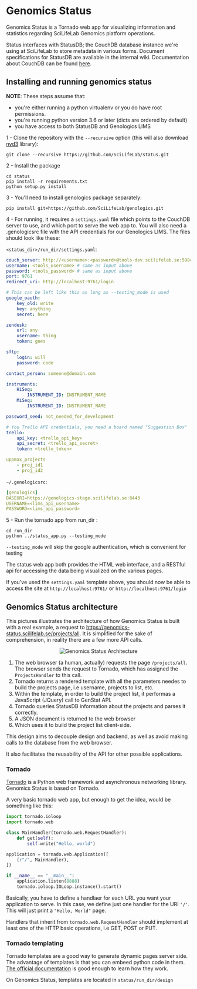 # Genomics Status

Genomics Status is a Tornado web app for visualizing information and statistics regarding SciLifeLab Genomics platform operations.

Status interfaces with StatusDB; the CouchDB database instance we're using at SciLifeLab to store metadata in
various forms. Document specifications for StatusDB are available in the internal wiki. Documentation about CouchDB can be found [here](http://guide.couchdb.org/).

## Installing and running genomics status

**NOTE**: These steps assume that:
* you're either running a python virtualenv or you do have root permissions.
* you're running python version 3.6 or later (dicts are ordered by default)
* you have access to both StatusDB and Genologics LIMS

1 - Clone the repository with the `--recursive` option (this will also download [nvd3](http://nvd3.org/) library):

```
git clone --recursive https://github.com/SciLifeLab/status.git
```

2 - Install the package

```
cd status
pip install -r requirements.txt
python setup.py install
```

3 - You'll need to install genologics package separately:

```
pip install git+https://github.com/SciLifeLab/genologics.git
```

4 - For running, it requires a `settings.yaml` file which points to the CouchDB server to use, and which port to
serve the web app to. You will also need a .genologicsrc file with the API credentials for our Genologics LIMS. The files should look like these:

`<status_dir>/run_dir/settings.yaml`:
```yaml
couch_server: http://<username>:<password>@tools-dev.scilifelab.se:5984
username: <tools_username> # same as input above
password: <tools_password> # same as input above
port: 9761
redirect_uri: http://localhost:9761/login

# This can be left like this as long as --testing_mode is used
google_oauth:
    key_old: write
    key: anything
    secret: here

zendesk:
    url: any
    username: thing
    token: goes

sftp:
    login: will
    password: code

contact_person: someone@domain.com

instruments:
    HiSeq:
        INSTRUMENT_ID: INSTRUMENT_NAME
    MiSeq:
        INSTRUMENT_ID: INSTRUMENT_NAME

password_seed: not_needed_for_development

# You Trello API credentials, you need a board named "Suggestion Box"
trello:
    api_key: <trello_api_key>
    api_secret: <trello_api_secret>
    token: <trello_token>

uppmax_projects
    - proj_id1
    - proj_id2
```

`~/.genologicsrc`:
```yaml
[genologics]
BASEURI=https://genologics-stage.scilifelab.se:8443
USERNAME=<lims_api_username>
PASSWORD=<lims_api_password>
```
5 - Run the tornado app from run_dir :
```
cd run_dir
python ../status_app.py --testing_mode
```

`--testing_mode` will skip the google authentication, which is convenient for testing

The status web app both provides the HTML web interface, and a RESTful api for accessing the data being
visualized on the various pages.

If you've used the `settings.yaml` template above, you should now be able to access the site at `http://localhost:9761/` or `http://localhost:9761/login`

## Genomics Status architecture

This pictures illustrates the architecture of how Genomics Status is built with a real example, a request to https://genomics-status.scilifelab.se/projects/all. It is simplified for the sake of comprehension, in reality there are a few more API calls.

<p align="center">
  <img src="https://raw.githubusercontent.com/guillermo-carrasco/status/master/doc/genomics_status.png"
       alt="Genomics Status Architecture"/>
</p>

1. The web browser (a human, actually) requests the page `/projects/all`. The browser sends the request to Tornado, which has assigned the `ProjectsHandler` to this call.
2. Tornado returns a rendered template with all the parameters needes to build the projects page, i.e username, projects to list, etc.
3. Within the template, in order to build the project list, it performas a JavaScript (JQuery) call to GenStat API.
4. Tornado queries StatusDB information about the projects and parses it correctly.
5. A JSON document is returned to the web browser
6. Which uses it to build the project list client-side.

This design aims to decouple design and backend, as well as avoid making calls to the database from the web browser.

It also facilitates the reusability of the API for other possible applications.

### Tornado
[Tornado](http://www.tornadoweb.org/en/stable/) is a Python web framework and asynchronous networking library. Genomics Status is based on Tornado.

A very basic tornado web app, but enough to get the idea, would be something like this:

```python
import tornado.ioloop
import tornado.web

class MainHandler(tornado.web.RequestHandler):
    def get(self):
        self.write("Hello, world")

application = tornado.web.Application([
    (r"/", MainHandler),
])

if __name__ == "__main__":
    application.listen(8888)
    tornado.ioloop.IOLoop.instance().start()
```

Basically, you have to define a handlaer for each URL you want your application to serve. In this case, we define just one handler for the URI `'/'`. This will just print a `"Hello, World"` page.

Handlers that inherit from ```tornado.web.RequestHandler``` should implement at least one of the HTTP basic operations, i.e GET, POST or PUT.

### Tornado templating
Tornado templates are a good way to generate dynamic pages server side. The advantage of templates is that you can embeed python code in them. [The official documentation](http://www.tornadoweb.org/en/stable/template.html) is good enough to learn how they work.

On Genomics Status, templates are located in `status/run_dir/design`
